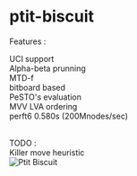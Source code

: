 # ptit-biscuit

Features : 

UCI support<br>
Alpha-beta prunning<br>
MTD-f<br>
bitboard based<br>
PeSTO's evaluation<br>
MVV LVA ordering<br>
perft6 0.580s (200Mnodes/sec)<br>
<br>

TODO : <br>
Killer move heuristic <br>
<img alt="Ptit Biscuit" src="https://cdn.jeux2cuisine.fr/IMG/jpg/ptitbiscuit.jpg">
